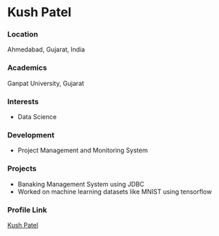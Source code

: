 # Kush Patel

### Location

Ahmedabad, Gujarat, India

### Academics

Ganpat University, Gujarat

### Interests

- Data Science

### Development

- Project Management and Monitoring System 


### Projects

- Banaking Management System using JDBC
- Worked on machine learning datasets like MNIST using tensorflow

### Profile Link

[Kush Patel](https://github.com/kush1307)
